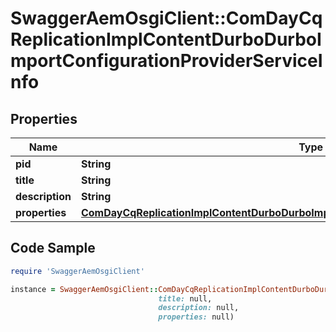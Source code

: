 # SwaggerAemOsgiClient::ComDayCqReplicationImplContentDurboDurboImportConfigurationProviderServiceInfo

## Properties

Name | Type | Description | Notes
------------ | ------------- | ------------- | -------------
**pid** | **String** |  | [optional] 
**title** | **String** |  | [optional] 
**description** | **String** |  | [optional] 
**properties** | [**ComDayCqReplicationImplContentDurboDurboImportConfigurationProviderServiceProperties**](ComDayCqReplicationImplContentDurboDurboImportConfigurationProviderServiceProperties.md) |  | [optional] 

## Code Sample

```ruby
require 'SwaggerAemOsgiClient'

instance = SwaggerAemOsgiClient::ComDayCqReplicationImplContentDurboDurboImportConfigurationProviderServiceInfo.new(pid: null,
                                 title: null,
                                 description: null,
                                 properties: null)
```


